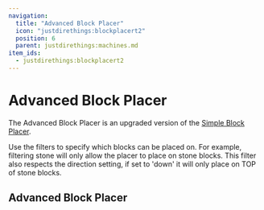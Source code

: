 ```yaml
---
navigation:
  title: "Advanced Block Placer"
  icon: "justdirethings:blockplacert2"
  position: 6
  parent: justdirethings:machines.md
item_ids:
  - justdirethings:blockplacert2
---
```


# Advanced Block Placer

The Advanced Block Placer is an upgraded version of the [Simple Block Placer](./mach_blockplacert1.md).

Use the filters to specify which blocks can be placed on. For example, filtering stone will only allow the placer to place on stone blocks. This filter also respects the direction setting, if set to 'down' it will only place on TOP of stone blocks.

## Advanced Block Placer



<Recipe id="justdirethings:blockplacert2" />

